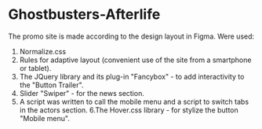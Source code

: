 # Ghostbusters-Afterlife

The promo site is made according to the design layout in Figma.
Were used:
1. Normalize.css
2. Rules for adaptive layout (convenient use of the site from a smartphone or tablet).
3. The JQuery library and its plug-in "Fancybox" - to add interactivity to the "Button Trailer".
4. Slider "Swiper" - for the news section.
5. A script was written to call the mobile menu and a script to switch tabs in the actors section.
6.The Hover.css library - for stylize the button "Mobile menu".
